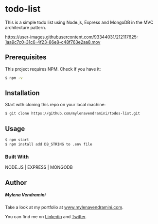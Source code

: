 # todo-list

This is a simple todo list using Node.js, Express and MongoDB in the MVC architecture pattern.

https://user-images.githubusercontent.com/93344031/212117625-1aa9c7c0-31c6-4f23-86e8-c48f763e2aa8.mov

## Prerequisites

This project requires NPM. Check if you have it:

```bash
$ npm -v
```

## Installation

Start with cloning this repo on your local machine:

```bash
$ git clone https://github.com/mylenavendramini/todos-list.git
```

## Usage

```bash
$ npm start
$ npm install add DB_STRING to .env file
```

### Built With

NODE.JS | EXPRESS | MONGODB

## Author

##### Mylena Vendramini

Take a look at my portfolio at www.mylenavendramini.com.

You can find me on [Linkedin](https://www.linkedin.com/in/mylenavendramini/) and [Twitter](https://twitter.com/mmvendramini).
